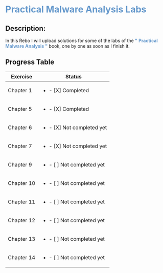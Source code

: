 
# <span style="color:#6699cc;">**Practical Malware Analysis Labs**</span>

## Description:

In this Rebo I will upload solutions for some of the labs of the
 <span style="color:#6699cc;">**" Practical Malware Analysis "**</span>
  book, one by one as soon as I finish it.

## Progress Table

| Exercise       | Status                                 |
|------------|--------------------------------------------|
| Chapter 1  | <ul><li>- [X] Completed </li></ul>         |
| Chapter 5  | <ul><li>- [X] Completed </li></ul>         |
| Chapter 6  | <ul><li>- [X] Not completed yet </li> <ul> |
| Chapter 7  | <ul><li>- [X] Not completed yet </li> <ul> |
| Chapter 9  | <ul><li>- [ ] Not completed yet </li> <ul> |
| Chapter 10 | <ul><li>- [ ] Not completed yet </li> <ul> |
| Chapter 11 | <ul><li>- [ ] Not completed yet </li> <ul> |
| Chapter 12 | <ul><li>- [ ] Not completed yet </li> <ul> |
| Chapter 13 | <ul><li>- [ ] Not completed yet </li> <ul> |
| Chapter 14 | <ul><li>- [ ] Not completed yet </li> <ul> |

